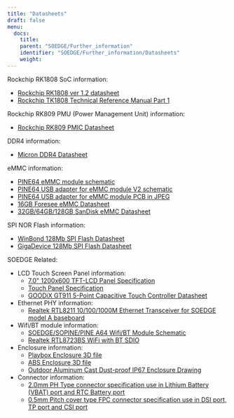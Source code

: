 ```yaml
---
title: "Datasheets"
draft: false
menu:
  docs:
    title:
    parent: "SOEDGE/Further_information"
    identifier: "SOEDGE/Further_information/Datasheets"
    weight:
---
```


Rockchip RK1808 SoC information:

* [Rockchip RK1808 ver 1.2 datasheet](https://opensource.rock-chips.com/images/4/43/Rockchip_RK1808_Datasheet_V1.2_20190527.pdf)
* [Rockchip TK1808 Technical Reference Manual Part 1](https://files.pine64.org/doc/datasheet/SOEdge/Rockchip%20RK1808%20TRM%20Part1%20V1.2--20190826%20open%20source.pdf)

Rockchip RK809 PMU (Power Management Unit) information:

* [Rockchip RK809 PMIC Datasheet](https://rockchip.fr/RK809%20datasheet%20V1.01.pdf)

DDR4 information:

* [Micron DDR4 Datasheet](https://files.pine64.org/doc/datasheet/SOEdge/Micron%208Gb_DDR4_SDRAM.pdf)

eMMC information:

* [PINE64 eMMC module schematic](https://files.pine64.org/doc/rock64/PINE64_eMMC_Module_20170719.pdf)
* [PINE64 USB adapter for eMMC module V2 schematic](https://files.pine64.org/doc/rock64/usb%20emmc%20module%20adapter%20v2.pdf)
* [PINE64 USB adapter for eMMC module PCB in JPEG](https://files.pine64.org/doc/rock64/USB%20adapter%20for%20eMMC%20module%20PCB.tar)
* [16GB Foresee eMMC Datasheet](https://files.pine64.org/doc/datasheet/pine64/E-00517%20FORESEE_eMMC_NCEMAM8B-16G%20SPEC.pdf)
* [32GB/64GB/128GB SanDisk eMMC Datasheet](https://files.pine64.org/doc/datasheet/pine64/SDINADF4-16-128GB-H%20data%20sheet%20v1.13.pdf)

SPI NOR Flash information:

* [WinBond 128Mb SPI Flash Datasheet](https://files.pine64.org/doc/datasheet/pine64/w25q128jv%20spi%20revc%2011162016.pdf)
* [GigaDevice 128Mb SPI Flash Datasheet](https://files.pine64.org/doc/datasheet/pine64/GD25Q128C-Rev2.5.pdf)

SOEDGE Related:

* LCD Touch Screen Panel information:
  * [7.0" 1200x600 TFT-LCD Panel Specification](https://files.pine64.org/doc/datasheet/pine64/FY07024DI26A30-D_feiyang_LCD_panel.pdf)
  * [Touch Panel Specification](https://files.pine64.org/doc/datasheet/pine64/HK70DR2459-PG-V01.pdf)
  * [GOODiX GT911 5-Point Capacitive Touch Controller Datasheet](https://files.pine64.org/doc/datasheet/pine64/GT911%20Capacitive%20Touch%20Controller%20Datasheet.pdf)
* Ethernet PHY information:
  * [Realtek RTL8211 10/100/1000M Ethernet Transceiver for SOEDGE model A baseboard](https://files.pine64.org/doc/datasheet/pine64/rtl8211e(g)-vb(vl)-cg_datasheet_1.6.pdf)
* Wifi/BT module information:
  * [SOEDGE/SOPINE/PINE A64 Wifi/BT Module Schematic](https://files.pine64.org/doc/Pine%20A64%20Schematic/A64-DB-WIFI-BT-REV%20B.pdf)
  * [Realtek RTL8723BS WiFi with BT SDIO](https://files.pine64.org/doc/datasheet/pine64/RTL8723BS.pdf)
* Enclosure information:
  * [Playbox Enclosure 3D file](https://files.pine64.org/doc/datasheet/case/playbox_enclosure_20160426.stp)
  * [ABS Enclosure 3D file](https://files.pine64.org/doc/datasheet/case/ABS_enclosure_20160426.stp)
  * [Outdoor Aluminum Cast Dust-proof IP67 Enclosure Drawing](https://files.pine64.org/doc/datasheet/case/pine64%20Die%20Cast%20casing-final.jpg)
* Connector information:
  * [2.0mm PH Type connector specification use in Lithium Battery (VBAT) port and RTC Battery port](https://files.pine64.org/doc/datasheet/pine64/ePH.pdf)
  * [0.5mm Pitch cover type FPC connector specification use in DSI port, TP port and CSI port](https://files.pine64.org/doc/datasheet/pine64/0.5FPC%20Front%20Open%20Connector%20H=1.5.pdf)
